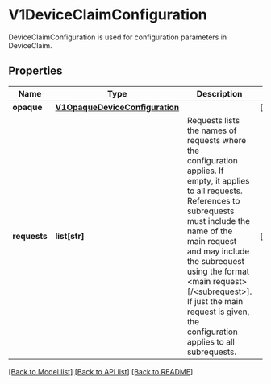# V1DeviceClaimConfiguration

DeviceClaimConfiguration is used for configuration parameters in DeviceClaim.
## Properties
Name | Type | Description | Notes
------------ | ------------- | ------------- | -------------
**opaque** | [**V1OpaqueDeviceConfiguration**](V1OpaqueDeviceConfiguration.md) |  | [optional] 
**requests** | **list[str]** | Requests lists the names of requests where the configuration applies. If empty, it applies to all requests.  References to subrequests must include the name of the main request and may include the subrequest using the format &lt;main request&gt;[/&lt;subrequest&gt;]. If just the main request is given, the configuration applies to all subrequests. | [optional] 

[[Back to Model list]](../README.md#documentation-for-models) [[Back to API list]](../README.md#documentation-for-api-endpoints) [[Back to README]](../README.md)


